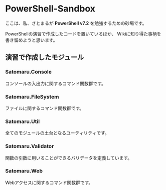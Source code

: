 # PowerShell-Sandbox
ここは、私、さとまるが **PowerShell v7.2** を勉強するための砂場です。

PowerShellの演習で作成したコードを置いているほか、
Wikiに知り得た事柄を書き留めようと思います。

## 演習で作成したモジュール

### Satomaru.Console
コンソールの入出力に関するコマンド関数群です。

### Satomaru.FileSystem
ファイルに関するコマンド関数群です。

### Satomaru.Util
全てのモジュールの土台となるユーティリティです。

### Satomaru.Validator
関数の引数に用いることができるバリデータを定義しています。

### Satomaru.Web
Webアクセスに関するコマンド関数群です。
